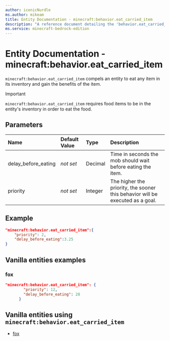 ```yaml
---
author: iconicNurdle
ms.author: mikeam
title: Entity Documentation - minecraft:behavior.eat_carried_item
description: "A reference document detailing the 'behavior.eat_carried_item' entity goal"
ms.service: minecraft-bedrock-edition
---
```


# Entity Documentation - minecraft:behavior.eat_carried_item

`minecraft:behavior.eat_carried_item` compels an entity to eat any item in its inventory and gain the benefits of the item.

>[!IMPORTANT]
> `minecraft:behavior.eat_carried_item` requires food items to be in the entity's inventory in order to eat the food.

## Parameters

|Name |Default Value  |Type  |Description  |
|:----------|:----------|:----------|:----------|
|delay_before_eating|*not set* | Decimal|  Time in seconds the mob should wait before eating the item. |
|priority|*not set*|Integer|The higher the priority, the sooner this behavior will be executed as a goal.|

## Example

```json
"minecraft:behavior.eat_carried_item":{
    "priority": 2,
    "delay_before_eating":3.25
}
```

## Vanilla entities examples

### fox

```json
"minecraft:behavior.eat_carried_item": {
        "priority": 12,
        "delay_before_eating": 28
      }
```

## Vanilla entities using `minecraft:behavior.eat_carried_item`

- [fox](../../../../Source/VanillaBehaviorPack_Snippets/entities/fox.md)
